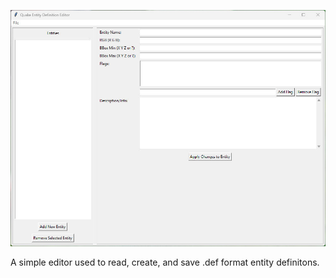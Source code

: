 ![QDefEd Main View](images/main.jpg)

A simple editor used to read, create, and save .def format entity definitons.
